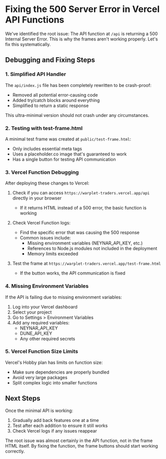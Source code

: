 # Fixing the 500 Server Error in Vercel API Functions

We've identified the root issue: The API function at `/api` is returning a 500 Internal Server Error. This is why the frames aren't working properly. Let's fix this systematically.

## Debugging and Fixing Steps

### 1. Simplified API Handler

The `api/index.js` file has been completely rewritten to be crash-proof:
- Removed all potential error-causing code
- Added try/catch blocks around everything
- Simplified to return a static response

This ultra-minimal version should not crash under any circumstances.

### 2. Testing with test-frame.html

A minimal test frame was created at `public/test-frame.html`:
- Only includes essential meta tags
- Uses a placeholder.co image that's guaranteed to work
- Has a single button for testing API communication

### 3. Vercel Function Debugging

After deploying these changes to Vercel:

1. Check if you can access `https://warplet-traders.vercel.app/api` directly in your browser
   - If it returns HTML instead of a 500 error, the basic function is working
   
2. Check Vercel Function logs:
   - Find the specific error that was causing the 500 response
   - Common issues include:
     - Missing environment variables (NEYNAR_API_KEY, etc.)
     - References to Node.js modules not included in the deployment
     - Memory limits exceeded

3. Test the frame at `https://warplet-traders.vercel.app/test-frame.html`
   - If the button works, the API communication is fixed

### 4. Missing Environment Variables

If the API is failing due to missing environment variables:

1. Log into your Vercel dashboard
2. Select your project
3. Go to Settings > Environment Variables
4. Add any required variables:
   - NEYNAR_API_KEY
   - DUNE_API_KEY
   - Any other required secrets

### 5. Vercel Function Size Limits

Vercel's Hobby plan has limits on function size:
- Make sure dependencies are properly bundled
- Avoid very large packages
- Split complex logic into smaller functions

## Next Steps

Once the minimal API is working:
1. Gradually add back features one at a time
2. Test after each addition to ensure it still works
3. Check Vercel logs if any issues reappear

The root issue was almost certainly in the API function, not in the frame HTML itself. By fixing the function, the frame buttons should start working correctly.